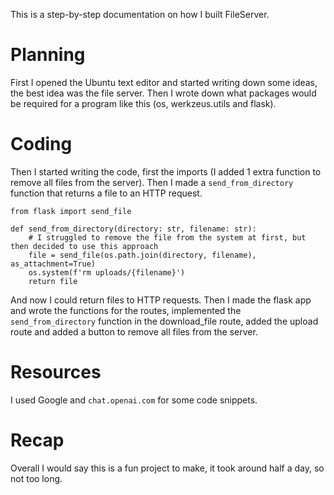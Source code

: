 This is a step-by-step documentation on how I built FileServer.
# Planning
First I opened the Ubuntu text editor and started writing down some ideas, the best idea was the file server.
Then I wrote down what packages would be required for a program like this (os, werkzeus.utils and flask).
# Coding
Then I started writing the code, first the imports (I added 1 extra function to remove all files from the server).
Then I made a `send_from_directory` function that returns a file to an HTTP request.
```import os
from flask import send_file

def send_from_directory(directory: str, filename: str):
    # I struggled to remove the file from the system at first, but then decided to use this approach
    file = send_file(os.path.join(directory, filename), as_attachment=True)
    os.system(f'rm uploads/{filename}')
    return file
```
And now I could return files to HTTP requests.
Then I made the flask app and wrote the functions for the routes, implemented the `send_from_directory` function in the download_file route,
added the upload route and added a button to remove all files from the server.
# Resources
I used Google and `chat.openai.com` for some code snippets.
# Recap
Overall I would say this is a fun project to make, it took around half a day, so not too long.
